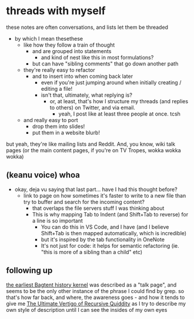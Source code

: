 # threads with myself

these notes are often conversations, and lists let them be threaded

- by which I mean thesethese
  - like how they follow a train of thought
    - and are grouped into statements
      - and kind of nest like this in most formulations?
    - but can have "sibling comments" that go down another path
  - they're really easy to refactor
    - and to insert into when coming back later
      - even if you're just jumping around when initially creating / editing a file!
      - isn't that, ultimately, what replying is?
        - or, at least, that's how I structure my threads (and replies to others) on Twitter, and via email.
          - yeah, I post like at least three people at once. tcsh
  - and really easy to port
    - drop them into slides!
    - put them in a website blurb!

but yeah, they're like mailing lists and Reddit. And, you know, wiki talk pages (or the main content pages, if you're on TV Tropes, wokka wokka wokka)

## (keanu voice) whoa

- okay, deja vu saying that last part... have I had this thought before?
  - link to page on how sometimes it's faster to write to a new file than try to buffer and search for the incoming content?
    - that overlaps the file servers stuff I was thinking about
    - This is why mapping Tab to Indent (and Shift+Tab to reverse) for a line is so important
      - You can do this in VS Code, and I have (and I believe Shift+Tab is then mapped automatically, which is incredible)
      - but it's inspired by the tab functionality in OneNote
      - It's not just for code: it helps for semantic refactoring (ie. "this is more of a sibling than a child" etc)

## following up

[the earliest Bagtent history kernel](7f9a66a0-38fc-49e0-8489-270cdd3036ee.md) was described as a "talk page", and seems to be the only other instance of the phrase I could find by grep. so that's how far back, and where, the awareness goes - and how it tends to give me [The Ultimate Vertigo of Recursive Quiddity](3ef0ffc5-818e-4c16-be90-0a8bd6eb8778.md)
 as I try to describe my own style of description until I can see the insides of my own eyes

